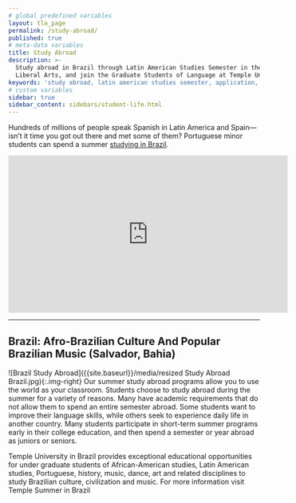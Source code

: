 ```yaml
---
# global predefined variables
layout: tla_page
permalink: /study-abroad/
published: true
# meta-data variables
title: Study Abroad
description: >-
  Study abroad in Brazil through Latin American Studies Semester in the College of
  Liberal Arts, and join the Graduate Students of Language at Temple University.
keywords: 'study abroad, latin american studies semester, application, courses, Spain'
# custom variables
sidebar: true
sidebar_content: sidebars/student-life.html
---
```

Hundreds of millions of people speak Spanish in Latin America and Spain—isn’t it time you got out there and met some of them? Portuguese minor students can spend a summer [studying in Brazil](#brazil-afro-brazilian-culture-and-popular-brazilian-music-salvador-bahia).

<div class="video-container">
  <iframe width="560" height="315" src="https://www.youtube.com/embed/NIBBE9gBkUs?rel=0" frameborder="0" allow="autoplay; encrypted-media" allowfullscreen></iframe>
</div>

___

## Brazil: Afro-Brazilian Culture And Popular Brazilian Music (Salvador, Bahia)
![Brazil Study Abroad]({{site.baseurl}}/media/resized Study Abroad Brazil.jpg){:.img-right}
Our summer study abroad programs allow you to use the world as your classroom. Students choose to study abroad during the summer for a variety of reasons. Many have academic requirements that do not allow them to spend an entire semester abroad. Some students want to improve their language skills, while others seek to experience daily life in another country. Many students participate in short-term summer programs early in their college education, and then spend a semester or year abroad as juniors or seniors.

Temple University in Brazil provides exceptional educational opportunities for under graduate students of African-American studies, Latin American studies, Portuguese, history, music, dance, art and related disciplines to study Brazilian culture, civilization and music. For more information visit Temple Summer in Brazil
